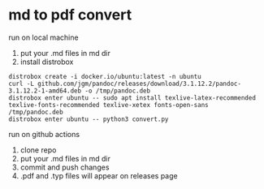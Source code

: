# md to pdf convert

run on local machine

1. put your .md files in md dir
2. install distrobox
```shell
distrobox create -i docker.io/ubuntu:latest -n ubuntu
curl -L github.com/jgm/pandoc/releases/download/3.1.12.2/pandoc-3.1.12.2-1-amd64.deb -o /tmp/pandoc.deb
distrobox enter ubuntu -- sudo apt install texlive-latex-recommended texlive-fonts-recommended texlive-xetex fonts-open-sans /tmp/pandoc.deb
distrobox enter ubuntu -- python3 convert.py
```

run on github actions

1. clone repo
2. put your .md files in md dir
3. commit and push changes
4. .pdf and .typ files will appear on releases page


